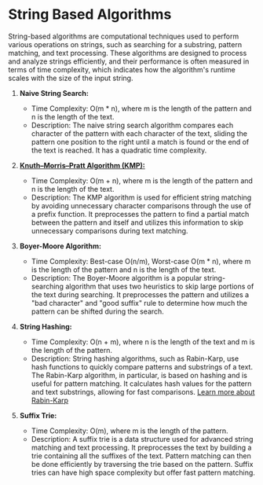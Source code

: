 # String Based Algorithms

String-based algorithms are computational techniques used to perform various operations on strings, such as searching for a substring, pattern matching, and text processing. These algorithms are designed to process and analyze strings efficiently, and their performance is often measured in terms of time complexity, which indicates how the algorithm's runtime scales with the size of the input string.

1. **Naive String Search:**
   - Time Complexity: O(m * n), where m is the length of the pattern and n is the length of the text.
   - Description: The naive string search algorithm compares each character of the pattern with each character of the text, sliding the pattern one position to the right until a match is found or the end of the text is reached. It has a quadratic time complexity.

2. [**Knuth–Morris–Pratt Algorithm (KMP):**](KMP/readme.md)
   - Time Complexity: O(m + n), where m is the length of the pattern and n is the length of the text.
   - Description: The KMP algorithm is used for efficient string matching by avoiding unnecessary character comparisons through the use of a prefix function. It preprocesses the pattern to find a partial match between the pattern and itself and utilizes this information to skip unnecessary comparisons during text matching.

3. **Boyer-Moore Algorithm:**
   - Time Complexity: Best-case O(n/m), Worst-case O(m * n), where m is the length of the pattern and n is the length of the text.
   - Description: The Boyer-Moore algorithm is a popular string-searching algorithm that uses two heuristics to skip large portions of the text during searching. It preprocesses the pattern and utilizes a "bad character" and "good suffix" rule to determine how much the pattern can be shifted during the search.

4. **String Hashing:**
   - Time Complexity: O(n + m), where n is the length of the text and m is the length of the pattern.
   - Description: String hashing algorithms, such as Rabin-Karp, use hash functions to quickly compare patterns and substrings of a text. The Rabin-Karp algorithm, in particular, is based on hashing and is useful for pattern matching. It calculates hash values for the pattern and text substrings, allowing for fast comparisons. [Learn more about Rabin-Karp](RabinKarp/readme.md)

5. **Suffix Trie:**
   - Time Complexity: O(m), where m is the length of the pattern.
   - Description: A suffix trie is a data structure used for advanced string matching and text processing. It preprocesses the text by building a trie containing all the suffixes of the text. Pattern matching can then be done efficiently by traversing the trie based on the pattern. Suffix tries can have high space complexity but offer fast pattern matching.
